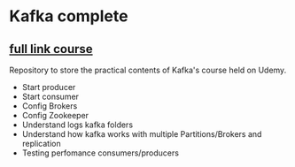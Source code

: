 # **Kafka complete**

## [**full link course**](https://www.udemy.com/course/apache_kafka/)

Repository to store the practical contents of Kafka's course held on Udemy.
- Start producer
- Start consumer
- Config Brokers
- Config Zookeeper
- Understand logs kafka folders
- Understand how kafka works with multiple Partitions/Brokers and replication
- Testing perfomance consumers/producers